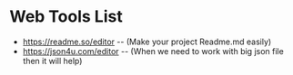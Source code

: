 
# Web Tools List

- https://readme.so/editor -- (Make your project Readme.md easily)
- https://json4u.com/editor -- (When we need to work with big json file then it will help)


